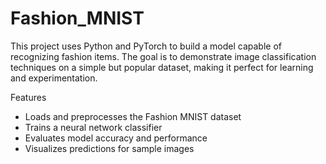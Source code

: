 # Fashion_MNIST
This project uses Python and PyTorch to build a model capable of recognizing fashion items.
The goal is to demonstrate image classification techniques on a simple but popular dataset, making it perfect for learning and experimentation.

Features

- Loads and preprocesses the Fashion MNIST dataset
- Trains a neural network classifier
- Evaluates model accuracy and performance
- Visualizes predictions for sample images
